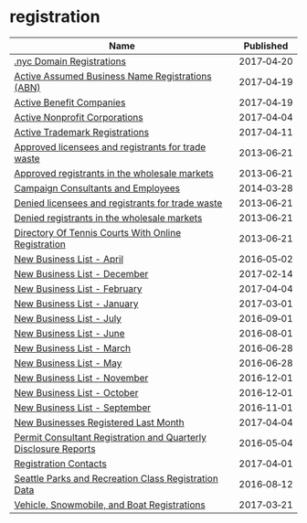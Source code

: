 # registration

Name | Published
---- | ---------
[.nyc Domain Registrations](../datasets/9cw8-7heb.md) | 2017&#x2011;04&#x2011;20
[Active Assumed Business Name Registrations (ABN)](../datasets/vt5w-tv2x.md) | 2017&#x2011;04&#x2011;19
[Active Benefit Companies](../datasets/baig-8b9x.md) | 2017&#x2011;04&#x2011;19
[Active Nonprofit Corporations](../datasets/8kyv-b2kw.md) | 2017&#x2011;04&#x2011;04
[Active Trademark Registrations](../datasets/ny3n-dx3v.md) | 2017&#x2011;04&#x2011;11
[Approved licensees and registrants for trade waste](../datasets/tphb-2tdm.md) | 2013&#x2011;06&#x2011;21
[Approved registrants in the wholesale markets](../datasets/sapz-4gsi.md) | 2013&#x2011;06&#x2011;21
[Campaign Consultants and Employees](../datasets/8n8d-ry79.md) | 2014&#x2011;03&#x2011;28
[Denied licensees and registrants for trade waste](../datasets/5t7n-dizh.md) | 2013&#x2011;06&#x2011;21
[Denied registrants in the wholesale markets](../datasets/35f6-8qd2.md) | 2013&#x2011;06&#x2011;21
[Directory Of Tennis Courts With Online Registration](../datasets/j6ik-kjbs.md) | 2013&#x2011;06&#x2011;21
[New Business List - April](../datasets/5qwt-pfng.md) | 2016&#x2011;05&#x2011;02
[New Business List - December](../datasets/fizx-mxwm.md) | 2017&#x2011;02&#x2011;14
[New Business List - February](../datasets/rzbk-bycp.md) | 2017&#x2011;04&#x2011;04
[New Business List - January](../datasets/v44b-kxkg.md) | 2017&#x2011;03&#x2011;01
[New Business List - July](../datasets/395d-muju.md) | 2016&#x2011;09&#x2011;01
[New Business List - June](../datasets/i8h7-mn6v.md) | 2016&#x2011;08&#x2011;01
[New Business List - March](../datasets/iqk5-vk9d.md) | 2016&#x2011;06&#x2011;28
[New Business List - May](../datasets/qnw2-qahx.md) | 2016&#x2011;06&#x2011;28
[New Business List - November](../datasets/tu37-gsxb.md) | 2016&#x2011;12&#x2011;01
[New Business List - October](../datasets/9vys-vbud.md) | 2016&#x2011;12&#x2011;01
[New Business List - September](../datasets/ddus-tiqp.md) | 2016&#x2011;11&#x2011;01
[New Businesses Registered Last Month](../datasets/esjy-u4fc.md) | 2017&#x2011;04&#x2011;04
[Permit Consultant Registration and Quarterly Disclosure Reports](../datasets/py46-sknn.md) | 2016&#x2011;05&#x2011;04
[Registration Contacts](../datasets/feu5-w2e2.md) | 2017&#x2011;04&#x2011;01
[Seattle Parks and Recreation Class Registration Data](../datasets/pfm3-d3j2.md) | 2016&#x2011;08&#x2011;12
[Vehicle, Snowmobile, and Boat Registrations](../datasets/w4pv-hbkt.md) | 2017&#x2011;03&#x2011;21

